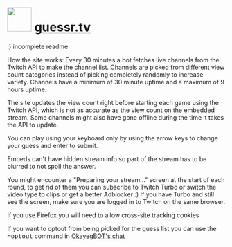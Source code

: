 # <img src="https://github.com/badoge/guessr.tv/assets/18620902/9f3b6cda-1f2f-4d29-9ddb-ad91c5ceb22c" width="56"> [guessr.tv](https://guessr.tv/)

:) incomplete readme

How the site works:
Every 30 minutes a bot fetches live channels from the Twitch API to make the channel list.
Channels are picked from different view count categories instead of picking completely randomly to increase variety.
Channels have a minimum of 30 minute uptime and a maximum of 9 hours uptime.

The site updates the view count right before starting each game using the Twitch API, which is not as accurate as the view count on the embedded stream.
Some channels might also have gone offline during the time it takes the API to update.

You can play using your keyboard only by using the arrow keys to change your guess and enter to submit.

Embeds can't have hidden stream info so part of the stream has to be blurred to not spoil the answer.

You might encounter a "Preparing your stream..." screen at the start of each round, to get rid of them you can subscribe to Twitch Turbo or switch the video type to clips or get a better Adblocker :)
If you have Turbo and still see the screen, make sure you are logged in to Twitch on the same browser.

If you use Firefox you will need to allow cross-site tracking cookies

If you want to optout from being picked for the guess list you can use the <kbd>=optout</kbd> command in [OkayegBOT's chat](https://www.twitch.tv/popout/okayegbot/chat?popout=)
